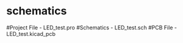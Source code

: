 # schematics

#Project File - LED_test.pro
#Schematics - LED_test.sch
#PCB File - LED_test.kicad_pcb
